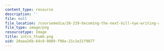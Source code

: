 ```yaml
---
content_type: resource
description: ''
file: null
file_location: /coursemedia/20-219-becoming-the-next-bill-nye-writing-and-hosting-the-educational-show-january-iap-2015/20aaa26b64c80889f98a21c1e21f9877_intro_thumb.png
file_type: image/png
resourcetype: Image
title: intro_thumb.png
uid: 20aaa26b-64c8-0889-f98a-21c1e21f9877
---
```

